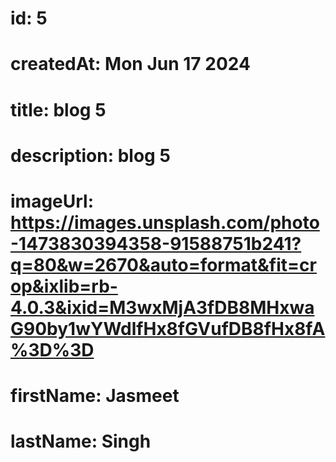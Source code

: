 # id: 5
# createdAt: Mon Jun 17 2024
# title: blog 5
# description: blog 5
# imageUrl: https://images.unsplash.com/photo-1473830394358-91588751b241?q=80&w=2670&auto=format&fit=crop&ixlib=rb-4.0.3&ixid=M3wxMjA3fDB8MHxwaG90by1wYWdlfHx8fGVufDB8fHx8fA%3D%3D
# firstName: Jasmeet
# lastName: Singh

